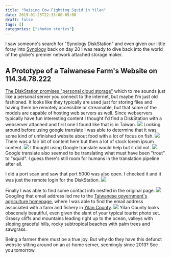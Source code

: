 ```yaml
---
title: "Raising Cow Fighting Squid in Yilan"
date: 2019-01-25T22:33:00-05:00
draft: false
tags: []
categories: ["shodan stories"]
---
```


I saw someone's search for "Synology DiskStation" and even given our little foray into [Synology](https://www.synology.com/en-us) back on day 20 I was ready to dive back into the world of the globe's premier network attached storage maker.

## A Prototype of a Taiwanese Farm's Website on 114.34.78.222

[The DiskStation promises "personal cloud storage"](https://www.synology.com/en-us/products/DS119j) which to me sounds just like a personal server you connect to the internet, but maybe I'm just old fashioned. It looks like they typically are used just for storing files and having them be remotely accessible or streamable, but that some of the models are capable of hosting web servers as well. Since webservers typically have fun interesting content I thought I'd find a DiskStation with a webserver attached and first one I found like that is in Taiwan.
![](/images/100Days/Day22/fruit.png)
Looking around before using google translate I was able to determine that it was some kind of unfinished website about food with a lot of focus on fish.
![](/images/100Days/Day22/fish.png)
There was a fair bit of content here but then a lot of stock lorem ipsum content.
![](/images/100Days/Day22/fruits.png)
I thought using Google translate would help but it did not.
![](/images/100Days/Day22/translate.png)
Google translate also seemed to be translating what must have been "trout" to "squid". I guess there's still room for humans in the translation pipeline after all.

I did a port scan and saw that port 5000 was also open. I checked it and it was just the remote login for the DiskStation.
![](/images/100Days/Day22/login.png)

Finally I was able to find some contact info nestled in the original page.
![](/images/100Days/Day22/contact.png)
Googling that email address led me to the [Taiwanese government's agriculture homepage](https://www.coa.gov.tw/fpiss/index.php?page=5&category=f), where I was able to find the email address associated with a farm and fishery in [Yilan County](https://en.wikipedia.org/wiki/Yilan_County,_Taiwan).
![](https://eng.taiwan.net.tw/att/1/big_scenic_spots/pic_11548_9.jpg)
Yilan County looks obscenely beautiful, even given the slant of your typical tourist photo set. Grassy cliffs and mountains leading right up to the ocean, valleys with sloping graceful hills, rocky subtropical beaches with palm trees and sawgrass.

Being a farmer there must be a true joy. But why do they have this defunct website sitting around on an at-home server, seemingly since 2013? See you tomorrow.
